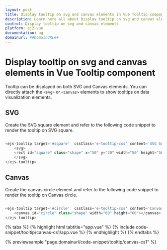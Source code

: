```yaml
---
layout: post
title: Display tooltip on svg and canvas elements in Vue Tooltip component | Syncfusion
description: Learn here all about Display tooltip on svg and canvas elements in Syncfusion Vue Tooltip component of Syncfusion Essential JS 2 and more.
control: Display tooltip on svg and canvas elements 
platform: ej2-vue
documentation: ug
domainurl: ##DomainURL##
---
```


# Display tooltip on svg and canvas elements in Vue Tooltip component

Tooltip can be displayed on both SVG and Canvas elements. You can directly attach the `<svg>` or `<canvas>` elements to show tooltips on data visualization elements.

## SVG

Create the SVG square element and refer to the following code snippet to render the tooltip on SVG square.

```ts

<ejs-tooltip target='#square'  cssClass='e-tooltip-css' content='SVG Square'>
    <svg>
    <rect id="square" class="shape" x="50" y="20" width="50" height="50" style="fill:#FDA600;stroke:none;stroke-width:5;stroke-opacity:0.9" />
    </svg>
</ejs-tooltip>

```

## Canvas

Create the canvas circle element and refer to the following code snippet to render the tooltip on Canvas circle.

```ts

<ejs-tooltip target='#circle'  cssClass='e-tooltip-css' content='Canvas Circle'>
    <canvas id="circle" class="shape" width="60" height="60"></canvas>
</ejs-tooltip>

```

{% tabs %}
{% highlight html tabtitle="app.vue" %}
{% include code-snippet/tooltip/canvas-cs1/app.vue %}
{% endhighlight %}
{% endtabs %}
        
{% previewsample "page.domainurl/code-snippet/tooltip/canvas-cs1" %}